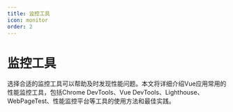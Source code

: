 ```yaml
---
title: 监控工具
icon: monitor
order: 2
---
```


# 监控工具

选择合适的监控工具可以帮助及时发现性能问题。本文将详细介绍Vue应用常用的性能监控工具，包括Chrome DevTools、Vue DevTools、Lighthouse、WebPageTest、性能监控平台等工具的使用方法和最佳实践。
